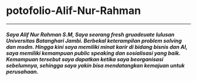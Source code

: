 # potofolio-Alif-Nur-Rahman
---
##### Saya Alif Nur Rahman S.M, Saya seorang fresh gruadeuate lulusan Universitas Batanghari Jambi. Berbekal keterampilan problem solving dan msdm. Hingga kini saya memiliki minat karir di bidang bisnis dan AI, saya memiliki kemampuan public speaking dan sosialisasi yang baik. Kemampuan tersebut saya dapatkan ketika saya beorganisasi sebelumnya, sehingga saya yakin bisa mendatangkan kemajuan untuk perusahaan.
